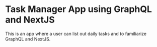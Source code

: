 # Task Manager App using GraphQL and NextJS

This is an app where a user can list out daily tasks and to familiarize GraphQL and NextJS.
